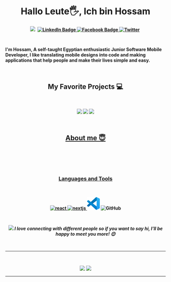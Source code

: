 <p>
  <h1 align="center"><b>Hallo Leute🖐, Ich bin Hossam</h1>
</p>
<p align="center">
<a href=""><img src="![Portfolio](https://img.shields.io/badge/Portfolio-%23000000.svg?style=for-the-badge&logo=firefox&logoColor=#FF7139) alt="Portfolio" /></a>&nbsp;
  
   <a href="https://www.linkedin.com/in/hossam-mohammad-9965791a8/">
    <img src="https://img.shields.io/badge/LinkedIn-blue?style=for-the-badge&logo=linkedin&logoColor=white" alt="LinkedIn Badge"/>
  
  <a href="https://www.facebook.com/hossammo99/">
    <img src="https://img.shields.io/badge/Facebook-blue?style=for-the-badge&logo=facebook&logoColor=white" alt="Facebook Badge"/>
  </a>
<a href="https://twitter.com/hossammo9996"><img src="https://img.shields.io/badge/Twitter-1DA1F2?style=for-the-badge&logo=twitter&logoColor=white" alt="Twitter" /></a>&nbsp;
</p>
<br />

<p> I'm Hossam, A self-taught Egyptian enthusiastic Junior Software Mobile Developer, I like translating mobile designs into code and making applications that help people and make their lives simple and easy.</p>
<br />

<h2 align="center">My Favorite Projects 💻</h2>
<br />

<p align="center">
  <img width="400" src="https://github.com/info-hossam/socially/blob/main/screenshots/splash.jpg" />
  <img width="400" src="https://github.com/info-hossam/socially/blob/main/screenshots/auth.jpg" />
 <a href="https://github.com/info-hossam/socially">
  <img align="" src="https://github-readme-stats.vercel.app/api/pin/?username=info-hossam&repo=socially&theme=tokyonight" />

</p>

<br />

<h2 align="center">About me 😇</h2>
<p align="center">
</p>
<br />
<p></p>

<br />
<br />
<p>
<h3 align="center"> Languages and Tools</h3>
</p>
<br />
<p align="center">
<a href="https://dart.dev/" target="_blank"> <img src="https://styles.redditmedia.com/t5_2sut9/styles/communityIcon_f1uukpexwpj11.jpg" alt="react" width="40" height="40"/> </a>
<a href="https://flutter.dev/" target="_blank"> <img src="https://cdn.iconscout.com/icon/free/png-64/flutter-3521432-2944876.png" alt="nextjs" width="40" height="40"/> </a>
<img alt="Visual Studio Code" width="40px" src="https://raw.githubusercontent.com/github/explore/80688e429a7d4ef2fca1e82350fe8e3517d3494d/topics/visual-studio-code/visual-studio-code.png" />
<img alt="GitHub" width="40px" src="https://cdn.iconscout.com/icon/free/png-64/github-159-721954.png" />
   </p>
<br />
<p align="center">
<img src="https://media.giphy.com/media/LnQjpWaON8nhr21vNW/giphy.gif" width="60"> <em><b>I love connecting with different people</b> so if you want to say <b>hi, I'll be happy to meet you more!</b> 😊</em>
</p>
<br />

---

<br />
<p align="center">
<img src="https://github-readme-stats.vercel.app/api?username=info-hossam&theme=radical&show_icons=true" width="420"/>
<img src="https://github-readme-stats.vercel.app/api/top-langs/?username=info-hossam&layout=compact&theme=radical" width="400" />
</p>

---


